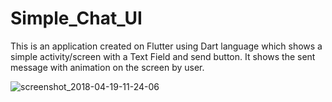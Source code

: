 # Simple_Chat_UI
This is an application created on Flutter using Dart language which shows a simple activity/screen with a Text Field and send button. It shows the sent message with animation on the screen by user.


![screenshot_2018-04-19-11-24-06](https://user-images.githubusercontent.com/35502764/38973638-7f44e73a-43c4-11e8-88d3-67c087841dc3.png)
